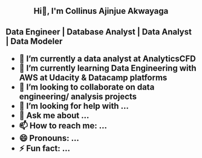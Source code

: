 <h2 align="center">Hi👋, I'm Collinus Ajinjue Akwayaga<h2/>
<head align="center">Data Engineer | Database Analyst | Data Analyst | Data Modeler<head/>

- 🔭 I’m currently a data analyst at AnalyticsCFD
- 🌱 I’m currently learning Data Engineering with AWS at Udacity & Datacamp platforms
- 👯 I’m looking to collaborate on data engineering/ analysis projects
- 🤔 I’m looking for help with ...
- 💬 Ask me about ...
- 📫 How to reach me: ...
- 😄 Pronouns: ...
- ⚡ Fun fact: ...

